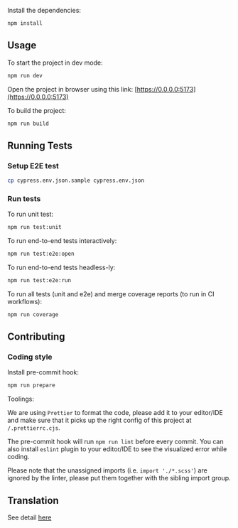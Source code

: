 Install the dependencies:

```bash
npm install
```

## Usage

To start the project in dev mode:

```bash
npm run dev
```

Open the project in browser using this link:
[https://0.0.0.0:5173](https://0.0.0.0:5173)

To build the project:

```bash
npm run build
```

## Running Tests

### Setup E2E test

```bash
cp cypress.env.json.sample cypress.env.json
```

### Run tests

To run unit test:

```bash
npm run test:unit
```

To run end-to-end tests interactively:

```bash
npm run test:e2e:open
```

To run end-to-end tests headless-ly:

```bash
npm run test:e2e:run
```

To run all tests (unit and e2e) and merge coverage reports (to run in CI
workflows):

```bash
npm run coverage
```


## Contributing

### Coding style

Install pre-commit hook:

```bash
npm run prepare
```

Toolings:

We are using `Prettier` to format the code, please add it to your editor/IDE and
make sure that it picks up the right config of this project
at `/.prettierrc.cjs`.

The pre-commit hook will run `npm run lint` before every commit. You can also
install `eslint` plugin to your editor/IDE to see the visualized error while
coding.

Please note that the unassigned imports (i.e. `import './*.scss'`) are ignored
by the linter, please put them together with the sibling import group.

## Translation

See detail [here](./i18n-script/README.md)
